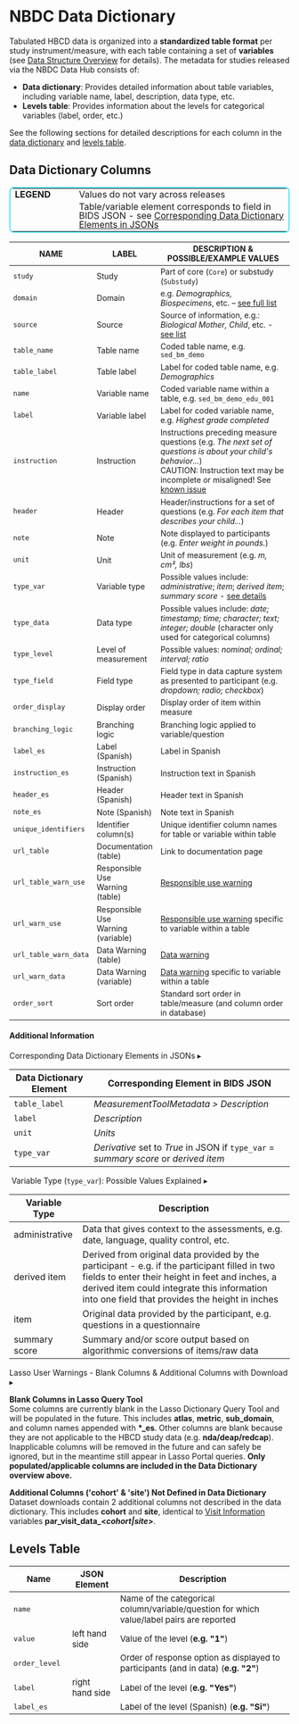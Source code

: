 # NBDC Data Dictionary

Tabulated HBCD data is organized into a **standardized table format** per study instrument/measure, with each table containing a set of **variables** (see [Data Structure Overview](../datacuration/overview.md) for details). The metadata for studies released via the NBDC Data Hub consists of:

 - **Data dictionary**: Provides detailed information about table variables, including variable name, label, description, data type, etc. 
 - **Levels table**: Provides information about the levels for categorical variables (label, order, etc.)

See the following sections for detailed descriptions for each column in the [data dictionary](#data-dictionary-columns) and [levels table](#levels-table).

## Data Dictionary Columns
<!-- LEGEND -->
<table id="legend" class="compact-table-no-vertical-lines" style="border: 2px solid #4fe2ffff; border-radius: 8px; border-collapse: collapse; line-height: 1.0;">
<tbody>
<tr>
<td><b>LEGEND</b></td>
<td style="text-align: center; padding-left: 30px"><i style="font-size: 1.2em;" class="fa-solid fa-lock"></i></td>
<td style="padding-left: 5px">Values do not vary across releases</td></tr>
<tr>
<td></td>
<td style="text-align: center; padding-left: 30px"><i style="font-size: 1.4em;" class="bi bi-filetype-json"></i></td>
<td style="padding-left: 5px">Table/variable element corresponds to field in BIDS JSON - see <a href="#json">Corresponding Data Dictionary Elements in JSONs</a></td></tr>
</tbody>
</table>

<!-- DD -->
<table class="compact-table" style="font-size: 14px;">
<thead>
<tr>
  <th style="width: 20%;">NAME</th>
  <th style="width: 20%;">LABEL</th>
  <th>DESCRIPTION & POSSIBLE/EXAMPLE VALUES</th>
</tr>
</thead>
<tbody>
<!-- CORE METADATA -->
<tr>
  <td><code>study</code></td>
  <td>Study</td>
  <td style="word-wrap: break-word; white-space: normal;">Part of core (<code>Core</code>) or substudy (<code>Substudy</code>)</td>
</tr>
<tr>
  <td><code>domain</code></td>
  <td>Domain</td>
  <td style="word-wrap: break-word; white-space: normal;">e.g. <i>Demographics, Biospecimens</i>, etc. – <a href="#domain-source-values">see full list</a></td>
</tr>
<tr>
  <td><code>source</code></td>
  <td>Source</td>
  <td style="word-wrap: break-word; white-space: normal;">Source of information, e.g.: <i>Biological Mother, Child</i>, etc. - <a href="#domain-source-values">see list</a></td>
</tr>
<!-- TABLE STRUCTURE -->
<tr>
  <td><code>table_name</code><i class="fa-solid fa-lock" title="Does not vary across releases" style="font-size: 1em; margin-left: 6px; color: #727070ff;"></i>
  </td>
  <td>Table name</td>
  <td style="word-wrap: break-word; white-space: normal;">Coded table name, e.g. <code>sed_bm_demo</code></td>
</tr>
<tr>
  <td><code>table_label</code>
  <i class="bi bi-filetype-json" style="font-size: 1.2em; margin-left: 6px;"></i></td>
  <td>Table label</td>
  <td style="word-wrap: break-word; white-space: normal;">Label for coded table name, e.g. <i>Demographics</i></td>
</tr>
<!-- VARIABLE METADATA -->
<tr>
  <td><code>name</code>
  <i class="fa-solid fa-lock" title="Does not vary across releases" style="font-size: 1em; margin-left: 6px; color: #727070ff;"></i></td>
  <td>Variable name</td>
  <td style="word-wrap: break-word; white-space: normal;">Coded variable name within a table, e.g. <code>sed_bm_demo_edu_001</code></td>
</tr>
<tr>
  <td><code>label</code>
  <i class="bi bi-filetype-json" style="font-size: 1.2em; margin-left: 6px;"></i></td>
  <td>Variable label</td>
  <td style="word-wrap: break-word; white-space: normal;">Label for coded variable name, e.g. <i>Highest grade completed</i></td>
</tr>
<tr>
  <td><code>instruction</code>
  <i class="fas fa-exclamation-triangle" style="font-size: 1em; margin-left: 6px; color: orange;"></i></td>
  <td>Instruction</td>
  <td style="word-wrap: break-word; white-space: normal;">Instructions preceding measure questions (e.g. <i>The next set of questions is about your child's behavior...</i>)<br>
  <i class="fas fa-exclamation-triangle" style="font-size: 1em; color: orange;"></i> CAUTION: Instruction text may be incomplete or misaligned! See <a href="../../changelog/knownissues/#instruction-metadata-read-carefully">known issue</a></td>
</tr>
<tr>
  <td><code>header</code></td>
  <td>Header</td>
  <td style="word-wrap: break-word; white-space: normal;">Header/instructions for a set of questions (e.g. <i>For each item that describes your child...</i>)</td>
</tr>
<tr>
  <td><code>note</code></td>
  <td>Note</td>
  <td style="word-wrap: break-word; white-space: normal;">Note displayed to participants (e.g. <i>Enter weight in pounds.</i>)</td>
</tr>
<tr>
  <td><code>unit</code>
  <i class="bi bi-filetype-json" style="font-size: 1.2em; margin-left: 6px;"></i></td>
  <td>Unit</td>
  <td style="word-wrap: break-word; white-space: normal;">Unit of measurement (e.g. <i>m, cm², lbs</i>)</td>
</tr>
<!-- VARIABLE TYPES -->
<tr>
  <td><code>type_var</code>
  <i class="bi bi-filetype-json" style="font-size: 1.2em; margin-left: 6px;"></i></td>
  <td>Variable type</td>
  <td style="word-wrap: break-word; white-space: normal;">Possible values include: <i>administrative</i>; <i>item</i>; <i>derived item</i>; <i>summary score</i> - <a href="">see details</a></td>
</tr>
<tr>
  <td><code>type_data</code>
  <i class="fa-solid fa-lock" style="font-size: 1em; margin-left: 6px; color: #727070ff;"></i></td>
  <td>Data type</td>
  <td style="word-wrap: break-word; white-space: normal;">Possible values include: <i>date; timestamp; time; character; text; integer; double</i> (character only used for categorical columns)</td>
</tr>
<tr>
  <td><code>type_level</code></td>
  <td style="word-wrap: break-word; white-space: normal;">Level of measurement</td>
  <td style="word-wrap: break-word; white-space: normal;">Possible values: <i>nominal; ordinal; interval; ratio</i></td>
</tr>
<tr>
  <td><code>type_field</code></td>
  <td>Field type</td>
  <td style="word-wrap: break-word; white-space: normal;">Field type in data capture system as presented to participant (e.g. <i>dropdown; radio; checkbox</i>)</td>
</tr>
<!-- DISPLAY PROPERTIES -->
<tr>
  <td><code>order_display</code></td>
  <td>Display order</td>
  <td style="word-wrap: break-word; white-space: normal;">Display order of item within measure</td>
</tr>
<tr>
  <td><code>branching_logic</code></td>
  <td>Branching logic</td>
  <td style="word-wrap: break-word; white-space: normal;">Branching logic applied to variable/question</td>
</tr>
<tr>
  <td><code>label_es</code></td>
  <td>Label (Spanish)</td>
  <td>Label in Spanish</td>
</tr>
<tr>
  <td><code>instruction_es</code></td>
  <td>Instruction (Spanish)</td>
  <td style="word-wrap: break-word; white-space: normal;">Instruction text in Spanish</td>
</tr>
<tr>
  <td><code>header_es</code></td>
  <td>Header (Spanish)</td>
  <td>Header text in Spanish</td>
</tr>
<tr>
  <td><code>note_es</code></td>
  <td>Note (Spanish)</td>
  <td>Note text in Spanish</td>
</tr>
<!-- IDENTIFIERS & LINKS -->
<tr>
  <td><code>unique_identifiers</code>
  <i class="fa-solid fa-lock" style="font-size: 1em; margin-left: 6px; color: #727070ff;"></i></td>
  <td>Identifier column(s)</td>
  <td style="word-wrap: break-word; white-space: normal;">Unique identifier column names for table or variable within table</td>
</tr>
<tr>
  <td><code>url_table</code></td>
  <td>Documentation (table)</td>
  <td style="word-wrap: break-word; white-space: normal;">Link to documentation page</td>
</tr>
<tr>
  <td><code>url_table_warn_use</code></td>
  <td>Responsible Use<br>Warning (table)</td>
  <td style="word-wrap: break-word; white-space: normal;"><a href="../resp_data_use/#warnings" target="_blank">Responsible use warning</a></td>
</tr>
<tr>
  <td><code>url_warn_use</code></td>
  <td>Responsible Use<br>Warning (variable)</td>
  <td style="word-wrap: break-word; white-space: normal;"><a href="../resp_data_use/#warnings" target="_blank">Responsible use warning</a> specific to variable within a table</td>
</tr>
<tr>
  <td><code>url_table_warn_data</code></td>
  <td>Data Warning (table)</td>
  <td style="word-wrap: break-word; white-space: normal;"><a href="../resp_data_use/#warnings" target="_blank">Data warning</a></td>
</tr>
<tr>
  <td><code>url_warn_data</code></td>
  <td>Data Warning (variable)</td>
  <td style="word-wrap: break-word; white-space: normal;"><a href="../resp_data_use/#warnings" target="_blank">Data warning</a> specific to variable within a table</td>
</tr>
<tr>
  <td><code>order_sort</code></td>
  <td>Sort order</td>
  <td style="word-wrap: break-word; white-space: normal;">Standard sort order in table/measure (and column order in database)</td>
</tr>
</tbody>
</table>

#### Additional Information

<!-- JSON -->
<div id="json" class="table-banner" onclick="toggleCollapse(this)">
  <span class="emoji"><i style="font-size: 1.1em;" class="bi bi-filetype-json"></i></span>
  <span class="text-with-link">
  <span class="text">Corresponding Data Dictionary Elements in JSONs</span>
  <a class="anchor-link" href="#json" title="Copy link">
  <i class="fa-solid fa-link"></i>
  </a>
  </span>
  <span class="arrow">▸</span>
</div>
<div class="table-collapsible-content">
<table class="table-no-vertical-lines">
<thead>
  <tr><th>Data Dictionary Element</th><th>Corresponding Element in BIDS JSON</th>
  </tr>
</thead>
<tbody>
<tr><td><code>table_label</code></td><td><i>MeasurementToolMetadata > Description</i></td></tr>
<tr><td><code>label</code></td><td><i>Description</i></td></tr>
<tr><td><code>unit</code></td><td><i>Units</i></td></tr>
<tr><td><code>type_var</code></td><td><i>Derivative</i> set to <i>True</i> in JSON if <code>type_var</code> = <i>summary score</i> or <i>derived item</i></td></tr>
</tbody>
</table>
</div>

<!-- Type variable values -->
<div id="type_var" class="table-banner" onclick="toggleCollapse(this)">
  <span class="emoji"><i style="margin-right: 4px;" class="fa fa-book"></i></span>
  <span class="text-with-link">
  <span class="text">Variable Type (<code>type_var</code>): Possible Values Explained</span>
  <a class="anchor-link" href="#type_var" title="Copy link">
  <i class="fa-solid fa-link"></i>
  </a>
  </span>
  <span class="arrow">▸</span>
</div>
<div class="table-collapsible-content">
<table class="table-no-vertical-lines">
<thead>
<tr>
<th>Variable Type</th>
<th>Description</th>
</tr>
</thead>
<tbody>
<tr>
<td>administrative</td>
<td style="word-wrap: break-word; white-space: normal;">Data that gives context to the assessments, e.g. date, language, quality control, etc.</td>
</tr>
<tr><td>derived item</td><td style="word-wrap: break-word; white-space: normal;">Derived from original data provided by the participant - e.g. if the participant filled in two fields to enter their height in feet and inches, a derived item could integrate this information into one field that provides the height in inches</td></tr>
<tr>
<td>item</td><td style="word-wrap: break-word; white-space: normal;">Original data provided by the participant, e.g. questions in a questionnaire</td>
</tr>
<tr><td>summary score</td><td style="word-wrap: break-word; white-space: normal;">Summary and/or score output based on algorithmic conversions of items/raw data</td>
</tr>
</tbody>
</table>
</div>

<!-- Lasso User warnings -->
<div id="add-columns" class="warning-banner" onclick="toggleCollapse(this)">
  <span class="emoji"><i class="fas fa-exclamation-triangle"></i></span>
  <span class="text-with-link">
  <span class="text">Lasso User Warnings - Blank Columns & Additional Columns with Download</span>
  <a class="anchor-link" href="#add-columns" title="Copy link">
  <i class="fa-solid fa-link"></i>
  </a>
  </span>
  <span class="arrow">▸</span>
</div>
<div class="warning-collapsible-content">
<p><b>Blank Columns in Lasso Query Tool</b><br>
Some columns are currently blank in the Lasso Dictionary Query Tool and will be populated in the future. This includes <b>atlas</b>, <b>metric</b>, <b>sub_domain</b>, and column names appended with <b>*_es</b>. Other columns are blank because they are not applicable to the HBCD study data (e.g. <b>nda/deap/redcap</b>). Inapplicable columns will be removed in the future and can safely be ignored, but in the meantime still appear in Lasso Portal queries. <b>Only populated/applicable columns are included in the Data Dictionary overview above.</b></p>
<p><b>Additional Columns ('cohort' & 'site') Not Defined in Data Dictionary</b><br>
Dataset downloads contain 2 additional columns not described in the data dictionary. This includes <b>cohort</b> and <b>site</b>, identical to <a href="../../instruments/demo/visitinfo">Visit Information</a> variables <b>par_visit_data_&lt;<i>cohort|site</i>&gt;</b>.</p>
</div>

## Levels Table

<table style="width: 100%; border-collapse: collapse; table-layout: fixed; font-size: 15px;">
<thead>
  <tr>
    <th>Name</th>
    <th>JSON Element</th>
    <th>Description</th>
  </tr>
</thead>
<tbody>
  <tr>
    <td><code>name</code>
    <i class="fa-solid fa-lock" title="Does not vary across releases" style="font-size: 1em; margin-left: 6px; color: #727070ff;"></i></td>
    <td>&nbsp;</td>
    <td>Name of the categorical column/variable/question for which value/label pairs are reported</td>
  </tr>
  <tr>
    <td><code>value</code>
    <i class="fa-solid fa-lock" title="Does not vary across releases" style="font-size: 1em; margin-left: 6px; color: #727070ff;"></i></td>
    <td>left hand side</td>
    <td>Value of the level (<b>e.g. "1"</b>)</td>
  </tr>
  <tr>
    <td><code>order_level</code>
    <i class="fa-solid fa-lock" title="Does not vary across releases" style="font-size: 1em; margin-left: 6px; color: #727070ff;"></i></td>
    <td></td>
    <td>Order of response option as displayed to participants (and in data) (<b>e.g. "2"</b>)</td>
  </tr>
  <tr>
    <td><code>label</code></td>
    <td>right hand side</td>
    <td>Label of the level (<b>e.g. "Yes"</b>)</td>
  </tr>
  <tr>
    <td><code>label_es</code></td>
    <td></td>
    <td>Label of the level (Spanish) (<b>e.g. "Si"</b>)</td>
  </tr>
</table>

<br>



